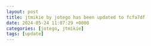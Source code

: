 ```yaml
---
layout: post
title: jtmikie by jotego has been updated to fcfa7df
date: 2024-05-24 11:07:29 +0000
categories: [jotego, jtmikie]
tags: [update]
---
```


